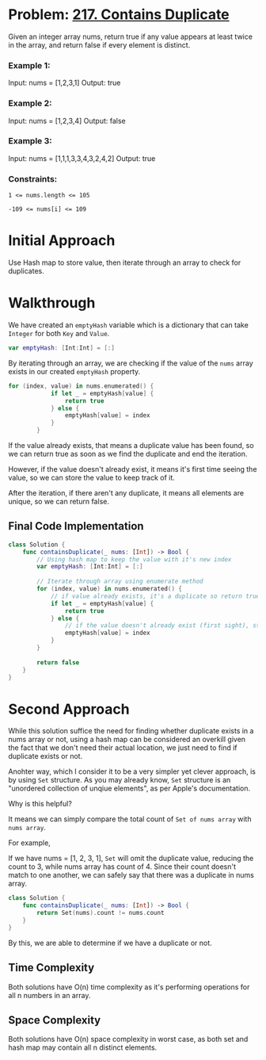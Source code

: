 # Problem: [217. Contains Duplicate](https://leetcode.com/problems/contains-duplicate/)

Given an integer array nums, return true if any value appears at least twice in the array, and return false if every element is distinct.

### Example 1:
Input: nums = [1,2,3,1]
Output: true

### Example 2:
Input: nums = [1,2,3,4]
Output: false

### Example 3:
Input: nums = [1,1,1,3,3,4,3,2,4,2]
Output: true

### Constraints:

`1 <= nums.length <= 105`

`-109 <= nums[i] <= 109`

# Initial Approach
Use Hash map to store value, then iterate through an array to check for 
duplicates. 

# Walkthrough
We have created an `emptyHash` variable which is a dictionary that can 
take `Integer` for both `Key` and `Value`.

```Swift
var emptyHash: [Int:Int] = [:]
```

By iterating through an array, we are checking if the value of the `nums` 
array exists in our created `emptyHash` property. 

```Swift
for (index, value) in nums.enumerated() {
            if let _ = emptyHash[value] {
                return true
            } else {
                emptyHash[value] = index
            }
        }
```

If the value already exists, that means a duplicate value has been found, 
so we can return true as soon as we find the duplicate and end the 
iteration. 

However, if the value doesn't already exist, it means it's first time 
seeing the value, so we can store the value to keep track of it. 

After the iteration, if there aren't any duplicate, it means all elements 
are unique, so we can return false. 

## Final Code Implementation

```Swift
class Solution {
    func containsDuplicate(_ nums: [Int]) -> Bool {
        // Using hash map to keep the value with it's new index
        var emptyHash: [Int:Int] = [:]
        
        // Iterate through array using enumerate method
        for (index, value) in nums.enumerated() {
            // if value already exists, it's a duplicate so return true
            if let _ = emptyHash[value] {
                return true
            } else {
                // if the value doesn't already exist (first sight), store the value to keep track
                emptyHash[value] = index
            }
        }
        
        return false
    }
}
```

# Second Approach
While this solution suffice the need for finding whether duplicate exists in a nums array or not, using a hash map can be considered an overkill given the fact that we don't need their actual location, we just need to find if duplicate exists or not. 

Anohter way, which I consider it to be a very simpler yet clever approach, is by using `Set` structure.
As you may already know, `Set` structure is an "unordered collection of unqiue elements", as per Apple's documentation. 

Why is this helpful?

It means we can simply compare the total count of `Set of nums array` with `nums array`. 

For example, 

If we have nums = [1, 2, 3, 1], `Set` will omit the duplicate value, reducing the count to 3, while nums array has count of 4. 
Since their count doesn't match to one another, we can safely say that there was a duplicate in nums array. 

```Swift
class Solution {
    func containsDuplicate(_ nums: [Int]) -> Bool {
        return Set(nums).count != nums.count
    }
}
```

By this, we are able to determine if we have a duplicate or not. 

## Time Complexity
Both solutions have O(n) time complexity as it's performing operations for all n numbers in an array.

## Space Complexity
Both solutions have O(n) space complexity in worst case, as both set and hash map may contain all n distinct elements. 
